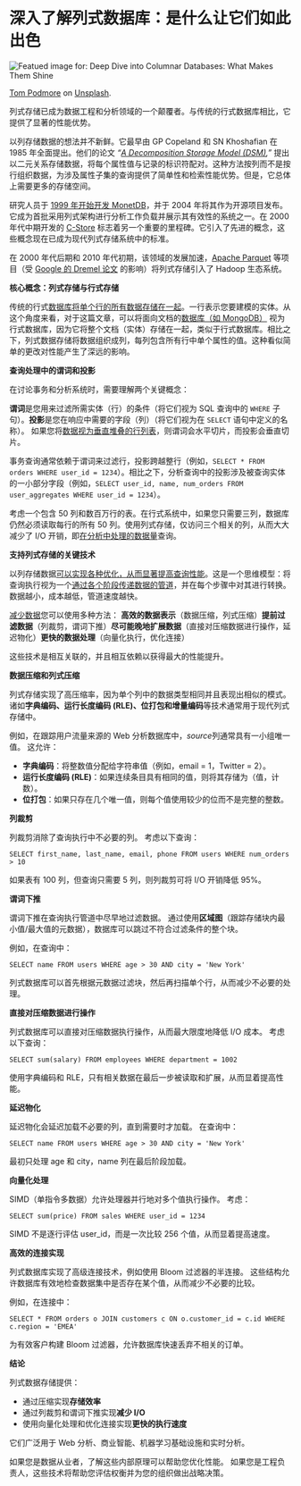 # 深入了解列式数据库：是什么让它们如此出色

![Featued image for: Deep Dive into Columnar Databases: What Makes Them Shine](https://cdn.thenewstack.io/media/2025/02/c6ba388a-tom-podmore-70ru5lg28me-unsplash-1024x674.jpg)

[Tom Podmore](https://unsplash.com/@tompodmore86?utm_content=creditCopyText&utm_medium=referral&utm_source=unsplash) on [Unsplash](https://unsplash.com/photos/white-concrete-building-with-glass-windows-70rU5lg28ME?utm_content=creditCopyText&utm_medium=referral&utm_source=unsplash).

列式存储已成为数据工程和分析领域的一个颠覆者。与传统的行式数据库相比，它提供了显著的性能优势。

以列存储数据的想法并不新鲜。它最早由 GP Copeland 和 SN Khoshafian 在 1985 年全面提出。他们的论文 *“[A Decomposition Storage Model (DSM)](https://dl.acm.org/doi/10.1145/971699.318923),”* 提出以二元关系存储数据，将每个属性值与记录的标识符配对。这种方法按列而不是按行组织数据，为涉及属性子集的查询提供了简单性和检索性能优势。但是，它总体上需要更多的存储空间。

研究人员于 [1999 年开始开发 MonetDB](http://sites.computer.org/debull/A12mar/monetdb.pdf)，并于 2004 年将其作为开源项目发布。它成为首批采用列式架构进行分析工作负载并展示其有效性的系统之一。在 2000 年代中期开发的 [C-Store](https://dl.acm.org/doi/10.5555/1083592.1083658) 标志着另一个重要的里程碑。它引入了先进的概念，这些概念现在已成为现代列式存储系统中的标准。

在 2000 年代后期和 2010 年代初期，该领域的发展加速，[Apache Parquet](https://parquet.apache.org/) 等项目（受 [Google 的 Dremel 论文](https://research.google/pubs/dremel-interactive-analysis-of-web-scale-datasets-2/) 的影响）将列式存储引入了 Hadoop 生态系统。

**核心概念：列式存储与行式存储**

传统的行式[数据库将单个行的所有数据存储在一起](https://thenewstack.io/how-open-source-and-time-series-data-fit-together/)。一行表示您要建模的实体。从这个角度来看，对于这篇文章，可以将面向文档的[数据库（如 MongoDB）](https://thenewstack.io/how-to-plan-your-mongodb-upgrade/) 视为行式数据库，因为它将整个文档（实体）存储在一起，类似于行式数据库。相比之下，列式数据存储将数据组织成列，每列包含所有行中单个属性的值。这种看似简单的更改对性能产生了深远的影响。

**查询处理中的谓词和投影**

在讨论事务和分析系统时，需要理解两个关键概念：

**谓词**是您用来过滤所需实体（行）的条件（将它们视为 SQL 查询中的 `WHERE` 子句）。**投影**是您在响应中需要的字段（列）（将它们视为在 `SELECT` 语句中定义的名称）。
如果您将[数据视为垂直堆叠的行列表](https://thenewstack.io/the-architects-guide-to-the-modern-data-stack/)，则谓词会水平切片，而投影会垂直切片。

事务查询通常依赖于谓词来过滤行，投影跨越整行（例如，`SELECT * FROM orders WHERE user_id = 1234`）。相比之下，分析查询中的投影涉及被查询实体的一小部分字段（例如，`SELECT user_id, name, num_orders FROM user_aggregates WHERE user_id = 1234`）。

考虑一个包含 50 列和数百万行的表。在行式系统中，如果您只需要三列，数据库仍然必须读取每行的所有 50 列。使用列式存储，仅访问三个相关的列，从而大大减少了 I/O 开销，即[在分析中处理的数据量](https://thenewstack.io/clickhouse-optimizing-real-time-data-analysis-with-online-analytical-processing/)查询。

**支持列式存储的关键技术**

以列存储数据[可以实现各种优化，从而显著提高查询性能](https://thenewstack.io/enhancing-the-flexibility-of-sparks-physical-plan-to-enable-execution-on-various-native-engines/)。这是一个思维模型：将查询执行视为一个[通过各个阶段传递数据的管道](https://thenewstack.io/leaky-data-pipelines-uncovering-the-hidden-security-risks/)，并在每个步骤中对其进行转换。数据越小，成本越低，管道速度越快。

[减少数据](https://thenewstack.io/nvme-of-substantially-reduces-data-access-latency/)您可以使用多种方法：
**高效的数据表示**（数据压缩，列式压缩）**提前过滤数据**（列裁剪，谓词下推）**尽可能晚地扩展数据**（直接对压缩数据进行操作，延迟物化）**更快的数据处理**（向量化执行，优化连接）

这些技术是相互关联的，并且相互依赖以获得最大的性能提升。

**数据压缩和列式压缩**

列式存储实现了高压缩率，因为单个列中的数据类型相同并且表现出相似的模式。诸如**字典编码、运行长度编码 (RLE)、位打包和增量编码**等技术通常用于现代列式存储中。

例如，在跟踪用户流量来源的 Web 分析数据库中，*source*列通常具有一小组唯一值。 这允许：

*   **字典编码**：将整数值分配给字符串值（例如，email = 1，Twitter = 2）。
*   **运行长度编码 (RLE)**：如果连续条目具有相同的值，则将其存储为（值，计数）。
*   **位打包**：如果只存在几个唯一值，则每个值使用较少的位而不是完整的整数。

**列裁剪**

列裁剪消除了查询执行中不必要的列。 考虑以下查询：

`SELECT first_name, last_name, email, phone FROM users WHERE num_orders > 10`

如果表有 100 列，但查询只需要 5 列，则列裁剪可将 I/O 开销降低 95%。

**谓词下推**

谓词下推在查询执行管道中尽早地过滤数据。 通过使用**区域图**（跟踪存储块内最小值/最大值的元数据），数据库可以跳过不符合过滤条件的整个块。

例如，在查询中：

`SELECT name FROM users WHERE age > 30 AND city = 'New York'`

列式数据库可以首先根据元数据过滤块，然后再扫描单个行，从而减少不必要的处理。

**直接对压缩数据进行操作**

列式数据库可以直接对压缩数据执行操作，从而最大限度地降低 I/O 成本。 考虑以下查询：

`SELECT sum(salary) FROM employees WHERE department = 1002`

使用字典编码和 RLE，只有相关数据在最后一步被读取和扩展，从而显着提高性能。

**延迟物化**

延迟物化会延迟加载不必要的列，直到需要时才加载。 在查询中：

`SELECT name FROM users WHERE age > 30 AND city = 'New York'`

最初只处理 age 和 city，name 列在最后阶段加载。

**向量化处理**

SIMD（单指令多数据）允许处理器并行地对多个值执行操作。 考虑：

`SELECT sum(price) FROM sales WHERE user_id = 1234`

SIMD 不是逐行评估 user_id，而是一次比较 256 个值，从而显着提高速度。

**高效的连接实现**

列式数据库实现了高级连接技术，例如使用 Bloom 过滤器的半连接。 这些结构允许数据库有效地检查数据集中是否存在某个值，从而减少不必要的比较。

例如，在连接中：

`SELECT * FROM orders o JOIN customers c ON o.customer_id = c.id WHERE c.region = 'EMEA'`

为有效客户构建 Bloom 过滤器，允许数据库快速丢弃不相关的订单。

**结论**

列式数据存储提供：

*   通过压缩实现**存储效率**
*   通过列裁剪和谓词下推实现**减少 I/O**
*   使用向量化处理和优化连接实现**更快的执行速度**

它们广泛用于 Web 分析、商业智能、机器学习基础设施和实时分析。

如果您是数据从业者，了解这些内部原理可以帮助您优化性能。 如果您是工程负责人，这些技术将帮助您评估权衡并为您的组织做出战略决策。
